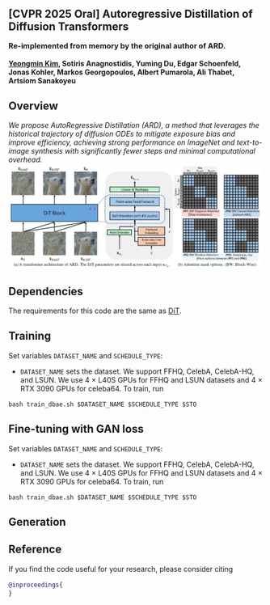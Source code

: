 ## [CVPR 2025 Oral] Autoregressive Distillation of Diffusion Transformers <br><sub><sub> Re-implemented from memory by the original author of ARD. </sub></sub>
**[Yeongmin Kim](https://sites.google.com/view/yeongmin-space), Sotiris Anagnostidis, Yuming Du, Edgar Schoenfeld, Jonas Kohler, Markos Georgopoulos, Albert Pumarola, Ali Thabet, Artsiom Sanakoyeu**  

## Overview
<i>We propose AutoRegressive Distillation (ARD), a method that leverages the historical trajectory of diffusion ODEs to mitigate exposure bias and improve efficiency, achieving strong performance on ImageNet and text-to-image synthesis with significantly fewer steps and minimal computational overhead.</i>
![Teaser image](./assets/figure1.JPG)

## Dependencies
The requirements for this code are the same as [DiT](https://github.com/facebookresearch/DiT).

## Training
Set variables `DATASET_NAME` and `SCHEDULE_TYPE`:
- `DATASET_NAME` sets the dataset. We support FFHQ, CelebA, CelebA-HQ, and LSUN.
We use 4 $\times$ L40S GPUs for FFHQ and LSUN datasets and 4 $\times$ RTX 3090 GPUs for celeba64.
To train, run
```
bash train_dbae.sh $DATASET_NAME $SCHEDULE_TYPE $STO
```

## Fine-tuning with GAN loss
Set variables `DATASET_NAME` and `SCHEDULE_TYPE`:
- `DATASET_NAME` sets the dataset. We support FFHQ, CelebA, CelebA-HQ, and LSUN.
We use 4 $\times$ L40S GPUs for FFHQ and LSUN datasets and 4 $\times$ RTX 3090 GPUs for celeba64.
To train, run
```
bash train_dbae.sh $DATASET_NAME $SCHEDULE_TYPE $STO
```

## Generation




## Reference
If you find the code useful for your research, please consider citing
```bib
@inproceedings{
}
```
